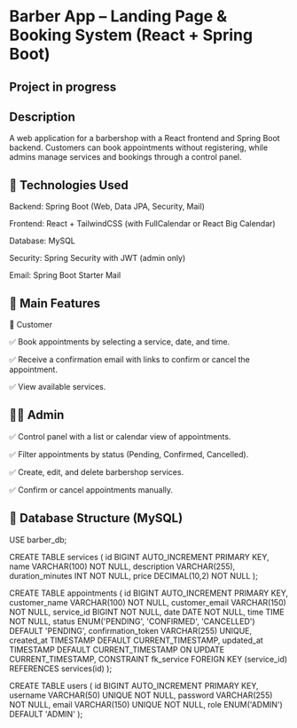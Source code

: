 # Barber App – Landing Page & Booking System (React + Spring Boot)
## Project in progress
## Description

A web application for a barbershop with a React frontend and Spring Boot backend.
Customers can book appointments without registering, while admins manage services and bookings through a control panel.

## 📌 Technologies Used

Backend: Spring Boot (Web, Data JPA, Security, Mail)

Frontend: React + TailwindCSS (with FullCalendar or React Big Calendar)

Database: MySQL

Security: Spring Security with JWT (admin only)

Email: Spring Boot Starter Mail

## 📌 Main Features
👤 Customer

✅ Book appointments by selecting a service, date, and time.

✅ Receive a confirmation email with links to confirm or cancel the appointment.

✅ View available services.

## 🧑‍💼 Admin

✅ Control panel with a list or calendar view of appointments.

✅ Filter appointments by status (Pending, Confirmed, Cancelled).

✅ Create, edit, and delete barbershop services.

✅ Confirm or cancel appointments manually.

## 📌 Database Structure (MySQL)
USE barber_db;

CREATE TABLE services (
id BIGINT AUTO_INCREMENT PRIMARY KEY,
name VARCHAR(100) NOT NULL,
description VARCHAR(255),
duration_minutes INT NOT NULL,
price DECIMAL(10,2) NOT NULL
);

CREATE TABLE appointments (
id BIGINT AUTO_INCREMENT PRIMARY KEY,
customer_name VARCHAR(100) NOT NULL,
customer_email VARCHAR(150) NOT NULL,
service_id BIGINT NOT NULL,
date DATE NOT NULL,
time TIME NOT NULL,
status ENUM('PENDING', 'CONFIRMED', 'CANCELLED') DEFAULT 'PENDING',
confirmation_token VARCHAR(255) UNIQUE,
created_at TIMESTAMP DEFAULT CURRENT_TIMESTAMP,
updated_at TIMESTAMP DEFAULT CURRENT_TIMESTAMP ON UPDATE CURRENT_TIMESTAMP,
CONSTRAINT fk_service FOREIGN KEY (service_id) REFERENCES services(id)
);

CREATE TABLE users (
id BIGINT AUTO_INCREMENT PRIMARY KEY,
username VARCHAR(50) UNIQUE NOT NULL,
password VARCHAR(255) NOT NULL,
email VARCHAR(150) UNIQUE NOT NULL,
role ENUM('ADMIN') DEFAULT 'ADMIN'
);
